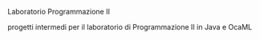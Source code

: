 
Laboratorio Programmazione II

progetti intermedi per il laboratorio di Programmazione II in Java e OcaML
